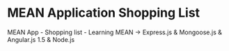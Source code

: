 # MEAN Application Shopping List 
MEAN App - Shopping list - Learning MEAN -> Express.js & Mongoose.js & Angular.js 1.5 & Node.js
